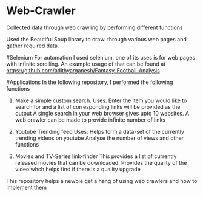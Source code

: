 # Web-Crawler
Collected data through web crawling by performing different functions

Used the Beautiful Soup library to crawl through various web pages and gather required data.

#Selenium
For automation I used selenium, one of its uses is for web pages with infinite scrolling. An example usage of that 
can be found at https://github.com/adithyarganesh/Fantasy-Football-Analysis

#Applications
In the following repository, I performed the following functions
  1. Make a simple custom search. 
    Uses: 
    Enter the item you would like to search for and a list of corresponding links will be provided as the output
    A single search in your web browser gives upto 10 websites.
    A web crawler can be made to provide infinite number of links
  
  2. Youtube Trending feed
    Uses:
    Helps form a data-set of the currently trending videos on youtube
    Analyse the number of views and other functions
    
  3. Movies and TV-Series link-finder
    This provides a list of currently released movies that can be downloaded.
    Provides the quality of the video whch helps find if there is a quality upgrade
    
    
This repository helps a newbie get a hang of using web crawlers and how to implement them

